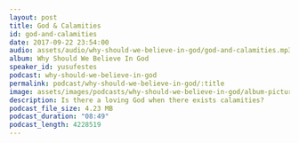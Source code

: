 ```yaml
---
layout: post
title: God & Calamities
id: god-and-calamities
date: 2017-09-22 23:54:00
audio: assets/audio/why-should-we-believe-in-god/god-and-calamities.mp3
album: Why Should We Believe In God
speaker_id: yusufestes
podcast: why-should-we-believe-in-god
permalink: podcast/why-should-we-believe-in-god/:title
image: assets/images/podcasts/why-should-we-believe-in-god/album-picture-small.jpg
description: Is there a loving God when there exists calamities?
podcast_file_size: 4.23 MB
podcast_duration: "08:49"
podcast_length: 4228519
---
```

